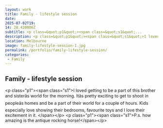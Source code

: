 ```yaml
---
layout: work
title: Family - lifestyle session
date: 
2025-07-02T19: 
14: 28.428006Z
subtitle: <p class=&quot;p1&quot;><span class=&quot;s1&quot;...
description: <p class=&quot;p1&quot;><span class=&quot;s1&quot;>I loved getting to be a part of this brother and sister???s world for the morning. It???s pretty exciting to get to shoot in people???s homes and be a part of their world for a couple of hours. Kids especially love showing their bedrooms, favourite toys and I love their...
location: Melbourne
image: family-lifestyle-session-1.jpg
permalink: /portfolio/family-lifestyle-session/
categories:
 - Family
---
```


## Family - lifestyle session

&lt;p class="p1"&gt;&lt;span class="s1"&gt;I loved getting to be a part of this brother and sisterâs world for the morning. Itâs pretty exciting to get to shoot in peopleâs homes and be a part of their world for a couple of hours. Kids especially love showing their bedrooms, favourite toys and I love their excitement in it. &lt;/span&gt;&lt;/p&gt; &lt;p class="p1"&gt;&lt;span class="s1"&gt;P.s. how amazing is the antique rocking horse!&lt;/span&gt;&lt;/p&gt;

